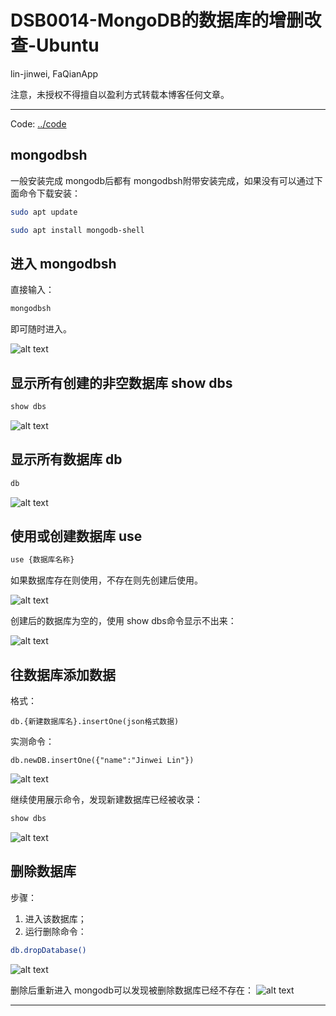 # DSB0014-MongoDB的数据库的增删改查-Ubuntu
lin-jinwei, FaQianApp

注意，未授权不得擅自以盈利方式转载本博客任何文章。

---

Code: [../code](../code)

## mongodbsh

一般安装完成 mongodb后都有 mongodbsh附带安装完成，如果没有可以通过下面命令下载安装：

```bash
sudo apt update
```

```bash
sudo apt install mongodb-shell
```
## 进入 mongodbsh

直接输入：
```bash
mongodbsh
```
即可随时进入。

![alt text](image-260.png)


## 显示所有创建的非空数据库 show dbs

```bash
show dbs
```
![alt text](image-261.png)

## 显示所有数据库 db

```bash
db
```
![alt text](image-263.png)

## 使用或创建数据库 use

```bash
use {数据库名称}
```

如果数据库存在则使用，不存在则先创建后使用。

![alt text](image-262.png)

创建后的数据库为空的，使用 show dbs命令显示不出来：

![alt text](image-264.png)

## 往数据库添加数据

格式：
```mongodb
db.{新建数据库名}.insertOne(json格式数据)
```

实测命令：
```mongodb
db.newDB.insertOne({"name":"Jinwei Lin"})
```

![alt text](image-265.png)

继续使用展示命令，发现新建数据库已经被收录：

```bash
show dbs
```
![alt text](image-266.png)

## 删除数据库

步骤：
1. 进入该数据库；
2. 运行删除命令：
```bash
db.dropDatabase()
```
![alt text](image-267.png)

删除后重新进入 mongodb可以发现被删除数据库已经不存在：
![alt text](image-268.png)

---






